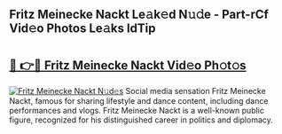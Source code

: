 ## Fritz Meinecke Nackt Le𝚊k𝚎d N𝚞𝚍e - Part-rCf Vid𝚎o Photos Le𝚊ks ldTip

# <h2><a href="http://fb3xek.evod.top/?m=Fritz+Meinecke+Nackt">🔗 👉🔴 Fritz Meinecke Nackt Vid𝚎o Ph𝚘t𝚘s</a></h2>

[![Fritz Meinecke Nackt N𝚞d𝚎s](https://i.imgur.com/8V9OHl7.gif)](http://fb3xek.evod.top/?m=Fritz+Meinecke+Nackt)
Social media sensation Fritz Meinecke Nackt, famous for sharing lifestyle and dance content, including dance performances and vlogs. Fritz Meinecke Nackt is a well-known public figure, recognized for his distinguished career in politics and diplomacy. 
